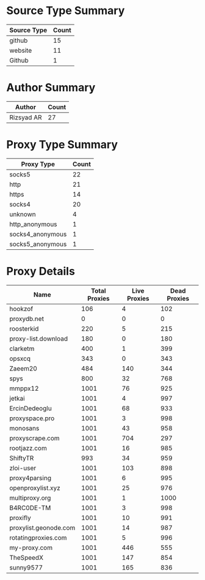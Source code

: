 # Source Type Summary

| Source Type | Count |
|-------------|-------|
| github | 15 |
| website | 11 |
| Github | 1 |


# Author Summary

| Author | Count |
|--------|-------|
| Rizsyad AR | 27 |


# Proxy Type Summary

| Proxy Type | Count |
|------------|-------|
| socks5 | 22 |
| http | 21 |
| https | 14 |
| socks4 | 20 |
| unknown | 4 |
| http_anonymous | 1 |
| socks4_anonymous | 1 |
| socks5_anonymous | 1 |


# Proxy Details

| Name | Total Proxies | Live Proxies | Dead Proxies |
|------|---------------|--------------|---------------|
| hookzof | 106 | 4 | 102 |
| proxydb.net | 0 | 0 | 0 |
| roosterkid | 220 | 5 | 215 |
| proxy-list.download | 180 | 0 | 180 |
| clarketm | 400 | 1 | 399 |
| opsxcq | 343 | 0 | 343 |
| Zaeem20 | 484 | 140 | 344 |
| spys | 800 | 32 | 768 |
| mmppx12 | 1001 | 76 | 925 |
| jetkai | 1001 | 4 | 997 |
| ErcinDedeoglu | 1001 | 68 | 933 |
| proxyspace.pro | 1001 | 3 | 998 |
| monosans | 1001 | 43 | 958 |
| proxyscrape.com | 1001 | 704 | 297 |
| rootjazz.com | 1001 | 16 | 985 |
| ShiftyTR | 993 | 34 | 959 |
| zloi-user | 1001 | 103 | 898 |
| proxy4parsing | 1001 | 6 | 995 |
| openproxylist.xyz | 1001 | 25 | 976 |
| multiproxy.org | 1001 | 1 | 1000 |
| B4RC0DE-TM | 1001 | 3 | 998 |
| proxifly | 1001 | 10 | 991 |
| proxylist.geonode.com | 1001 | 14 | 987 |
| rotatingproxies.com | 1001 | 5 | 996 |
| my-proxy.com | 1001 | 446 | 555 |
| TheSpeedX | 1001 | 147 | 854 |
| sunny9577 | 1001 | 165 | 836 |
